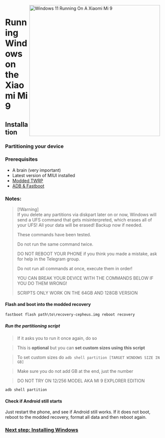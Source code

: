 <img align="right" src="https://raw.githubusercontent.com/woacepheus/Port-Windows-11-Xiaomi-Mi-9/main/cepheus.png" width="425" alt="Windows 11 Running On A Xiaomi Mi 9">

# Running Windows on the Xiaomi Mi 9

## Installation

### Partitioning your device

### Prerequisites
- A brain (very important)
- Latest version of MIUI installed
- [Modded TWRP](https://github.com/woacepheus/Port-Windows-11-Xiaomi-Mi-9/releases/download/1.0/recovery-cepheus.img)
- [ADB & Fastboot](https://developer.android.com/studio/releases/platform-tools)

### Notes:
> [!Warning]\
> If you delete any partitions via diskpart later on or now, Windows will send a UFS command that gets misinterpreted, which erases all of your UFS!
> All your data will be erased! Backup now if needed.
> 
> These commands have been tested.
> 
>  Do not run the same command twice.
> 
> DO NOT REBOOT YOUR PHONE if you think you made a mistake, ask for help in the Telegram group.
>
> Do not run all commands at once, execute them in order!
>
> YOU CAN BREAK YOUR DEVICE WITH THE COMMANDS BELOW IF YOU DO THEM WRONG!
>
> SCRIPTS ONLY WORK ON THE 64GB AND 128GB VERSION


#### Flash and boot into the modded recovery
```cmd
fastboot flash path\to\recovery-cepheus.img reboot recovery
```
##### Run the partitioning script

> If it asks you to run it once again, do so

> This is **optional** but you can **set custom sizes using this script**

> To set custom sizes do ```adb shell partition [TARGET WINDOWS SIZE IN GB]```

> Make sure you do not add GB at the end, just the number

> DO NOT TRY ON 12/256 MODEL AKA MI 9 EXPLORER EDITION

```cmd
adb shell partition
```

#### Check if Android still starts
Just restart the phone, and see if Android still works. If it does not boot, reboot to the modded recovery, format all data and then reboot again.


### [Next step: Installing Windows](/guide/English/2-install-en.md)
